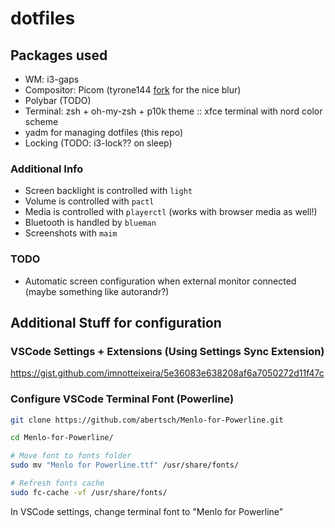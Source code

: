 # dotfiles

## Packages used

 * WM: i3-gaps
 * Compositor: Picom (tyrone144 [fork](https://github.com/tryone144/picom) for the nice blur)
 * Polybar (TODO)
 * Terminal: zsh + oh-my-zsh + p10k theme :: xfce terminal with nord color scheme
 * yadm for managing dotfiles (this repo)
 * Locking (TODO: i3-lock?? on sleep)

### Additional Info
 * Screen backlight is controlled with `light`
 * Volume is controlled with `pactl`
 * Media is controlled with `playerctl` (works with browser media as well!)
 * Bluetooth is handled by `blueman`
 * Screenshots with `maim` 

### TODO
 * Automatic screen configuration when external monitor connected (maybe something like autorandr?)

## Additional Stuff for configuration

### VSCode Settings + Extensions (Using Settings Sync Extension)

https://gist.github.com/imnotteixeira/5e36083e638208af6a7050272d11f47c

### Configure VSCode Terminal Font (Powerline)

```bash
git clone https://github.com/abertsch/Menlo-for-Powerline.git

cd Menlo-for-Powerline/

# Move font to fonts folder
sudo mv "Menlo for Powerline.ttf" /usr/share/fonts/

# Refresh fonts cache
sudo fc-cache -vf /usr/share/fonts/
```

In VSCode settings, change terminal font to "Menlo for Powerline"
